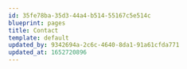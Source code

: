 ```yaml
---
id: 35fe78ba-35d3-44a4-b514-55167c5e514c
blueprint: pages
title: Contact
template: default
updated_by: 9342694a-2c6c-4640-8da1-91a61cfda771
updated_at: 1652720896
---
```

